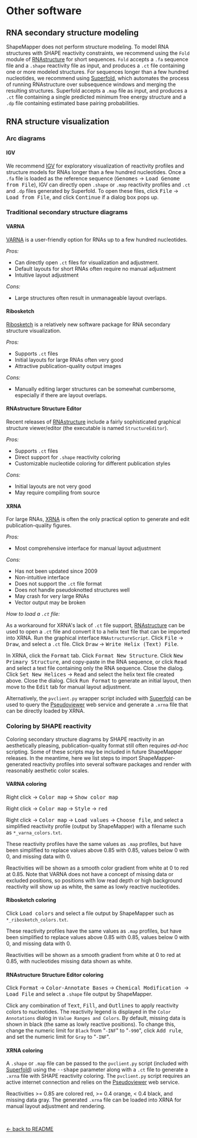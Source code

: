 <!---
NOTE:
If you're reading this, instead try opening README.html in a web browser 
or view this file from within the github repository website.

This is a github-flavored markdown file not meant to be easily readable.
-->

Other software
==============

RNA secondary structure modeling
--------------------------------
ShapeMapper does not perform structure modeling. To model RNA
structures with SHAPE reactivity constraints, we recommend
using the `Fold` module of [RNAstructure](https://rna.urmc.rochester.edu/RNAstructure.html)
for short sequences. `Fold` accepts a `.fa` sequence file and a `.shape` reactivity
file as input, and produces a `.ct` file containing one or more modeled structures.
For sequences longer than a few hundred nucleotides,
we recommend using
[Superfold](https://weeks.chem.unc.edu/software.html),
which automates the process of running RNAstructure over subsequence
windows and merging the resulting structures. Superfold accepts a `.map`
file as input, and produces a `.ct` file containing
a single predicted minimum free energy structure and a `.dp` file
containing estimated base pairing probabilities.

RNA structure visualization
---------------------------

### Arc diagrams

#### IGV

We recommend [IGV](https://software.broadinstitute.org/software/igv/)
for exploratory visualization of reactivity profiles
and structure models for RNAs longer than a few hundred nucleotides.
Once a `.fa` file is loaded as the reference sequence
(<kbd>Genomes</kbd> → <kbd>Load Genome from File</kbd>),
IGV can directly open `.shape` or `.map` reactivity profiles and
`.ct` and `.dp` files generated by Superfold. To open these
files, click <kbd>File</kbd> → <kbd>Load from File</kbd>, and
click <kbd>Continue</kbd> if a dialog box pops up.

### Traditional secondary structure diagrams

#### VARNA

[VARNA](http://varna.lri.fr/index.php) is a user-friendly option
for RNAs up to a few hundred nucleotides.

_Pros:_

- Can directly open `.ct` files for visualization and adjustment.
- Default layouts for short RNAs often require no manual adjustment
- Intuitive layout adjustment

_Cons:_

- Large structures often result in unmanageable layout overlaps.

#### Ribosketch

[Ribosketch](https://rnastructure.cancer.gov/ribosketch/) is a relatively new
software package for RNA secondary structure visualization.

_Pros:_

- Supports `.ct` files
- Initial layouts for large RNAs often very good
- Attractive publication-quality output images

_Cons:_

- Manually editing larger structures
  can be somewhat cumbersome, especially if there are
  layout overlaps.

#### RNAstructure Structure Editor

Recent releases of [RNAstructure](https://rna.urmc.rochester.edu/RNAstructure.html)
include a fairly sophisticated graphical structure viewer/editor (the executable is
named `StructureEditor`).

_Pros:_

- Supports `.ct` files
- Direct support for `.shape` reactivity coloring
- Customizable nucleotide coloring for different
  publication styles

_Cons:_

- Initial layouts are not very good
- May require compiling from source

#### XRNA

For large RNAs, [XRNA](http://rna.ucsc.edu/rnacenter/xrna/)
is often the only practical option to generate and edit
publication-quality figures.

_Pros:_

- Most comprehensive interface for manual layout adjustment

_Cons:_

- Has not been updated since 2009
- Non-intuitive interface
- Does not support the `.ct` file format
- Does not handle pseudoknotted structures well
- May crash for very large RNAs
- Vector output may be broken

_*How to load a `.ct` file:*_

As a workaround for XRNA's lack of `.ct` file support,
[RNAstructure](https://rna.urmc.rochester.edu/RNAstructure.html)
can be used to open
a `.ct` file and convert it to a helix text file that can be imported
into XRNA. Run the graphical interface `RNAstructureScript`.
Click <kbd>File</kbd> → <kbd>Draw</kbd>, and select a `.ct` file.
Click <kbd>Draw</kbd> → <kbd>Write Helix (Text) File</kbd>.

In XRNA, click the <kbd>Format</kbd> tab.
Click <kbd>Format New Structure</kbd>. Click <kbd>New Primary Structure</kbd>,
and copy-paste in the RNA sequence, or click
<kbd>Read</kbd> and select a text file containing only the RNA sequence. Close the
dialog. Click <kbd>Set New Helices</kbd> → <kbd>Read</kbd> and select the
helix text file created above. Close the dialog. Click <kbd>Run Format</kbd> to generate
an initial layout, then move to the <kbd>Edit</kbd> tab for manual layout
adjustment.

Alternatively, the `pvclient.py` wrapper script included
with [Superfold](https://weeks.chem.unc.edu/software.html)
can be used to query the
[Pseudoviewer](http://pseudoviewer.inha.ac.kr/) web service and
generate a `.xrna` file that can be directly loaded by XRNA.

### Coloring by SHAPE reactivity

Coloring secondary structure diagrams by SHAPE reactivity in
an aesthetically pleasing, publication-quality format still
often requires _ad-hoc_ scripting. Some of these scripts may be included
in future ShapeMapper releases. In the meantime, here we list
steps to import ShapeMapper-generated reactivity profiles into several
software packages and render with reasonably aesthetic color scales.

#### VARNA coloring

Right click → <kbd>Color map</kbd> → <kbd>Show color map</kbd>

Right click → <kbd>Color map</kbd> → <kbd>Style</kbd> → <kbd>red</kbd>

Right click → <kbd>Color map</kbd> → <kbd>Load values</kbd> → <kbd>Choose file</kbd>,
and select a simplified reactivity profile
(output by ShapeMapper) with a filename such as `*_varna_colors.txt`.

These reactivity profiles have the same values as `.map` profiles, but
have been simplified to replace values above 0.85 with 0.85,
values below 0 with 0, and missing data with 0.

Reactivities will be shown as a smooth color gradient from
white at 0 to red at 0.85. Note that VARNA does
not have a concept of missing data or excluded positions, so positions
with low read depth or high background reactivity will show up as white,
the same as lowly reactive nucleotides.

#### Ribosketch coloring

Click <kbd>Load colors</kbd> and select a file output by ShapeMapper
such as `*_ribosketch_colors.txt`.

These reactivity profiles have the same values as `.map` profiles, but
have been simplified to replace values above 0.85 with 0.85,
values below 0 with 0, and missing data with 0.

Reactivities will be shown as a smooth gradient
from white at 0 to red at 0.85, with nucleotides missing data shown
as white.

#### RNAstructure Structure Editor coloring

Click <kbd>Format</kbd> → <kbd>Color-Annotate Bases</kbd> → <kbd>Chemical Modification </kbd> → <kbd>Load File</kbd> and
select a `.shape` file output by ShapeMapper.

Click any combination of <kbd>Text</kbd>, <kbd>Fill</kbd>, and <kbd>Outlines</kbd>
to apply reactivity colors to nucleotides. The reactivity legend is displayed in
the `Color Annotations` dialog in `Value Ranges and Colors`. By default,
missing data is shown in black (the same as lowly reactive positions). To change
this,
change the numeric limit for `Black` from "`-INF`" to "`-990`", click
<kbd>Add rule</kbd>, and set the numeric limit for `Gray` to "`-INF`".

#### XRNA coloring

A `.shape` or `.map` file can be passed to the `pvclient.py`
script (included with
[Superfold](https://weeks.chem.unc.edu/software.html))
using the <kbd>--shape</kbd> parameter along
with a `.ct` file to generate a `.xrna` file with SHAPE reactivity coloring.
The `pvclient.py` script requires an active internet connection and relies
on the [Pseudoviewer](http://pseudoviewer.inha.ac.kr/) web service.

Reactivities >= 0.85 are colored
red, >= 0.4 orange, < 0.4 black, and missing data gray.
The generated `.xrna` file can be loaded into XRNA for manual layout adjustment
and rendering.

&nbsp;&nbsp;&nbsp;&nbsp;

[← back to README](../README_RAW.md)
